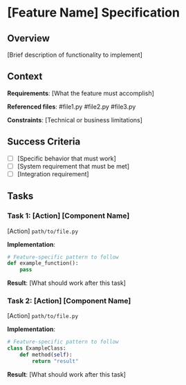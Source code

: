 # [Feature Name] Specification

## Overview

[Brief description of functionality to implement]

## Context

**Requirements**: [What the feature must accomplish]

**Referenced files**: #file1.py #file2.py #file3.py

**Constraints**: [Technical or business limitations]

## Success Criteria

- [ ] [Specific behavior that must work]
- [ ] [System requirement that must be met]  
- [ ] [Integration requirement]

## Tasks

### Task 1: [Action] [Component Name]

[Action] `path/to/file.py`

**Implementation**:

```python
# Feature-specific pattern to follow
def example_function():
    pass
```

**Result**: [What should work after this task]

### Task 2: [Action] [Component Name]

[Action] `path/to/file.py`

**Implementation**:

```python
# Feature-specific pattern to follow
class ExampleClass:
    def method(self):
        return "result"
```

**Result**: [What should work after this task]
